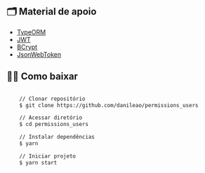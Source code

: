 ## 🗂 Material de apoio

- [TypeORM](typeorm.io/)
- [JWT](https://jwt.io)
- [BCrypt](https://www.npmjs.com/package/bcrypt)
- [JsonWebToken](www.npmjs.com/package/jsonwebtoken)

## 👍🏻 Como baixar

```bash

    // Clonar repositório
    $ git clone https://github.com/danileao/permissions_users

    // Acessar diretório
    $ cd permissions_users

    // Instalar dependências
    $ yarn

    // Iniciar projeto
    $ yarn start
